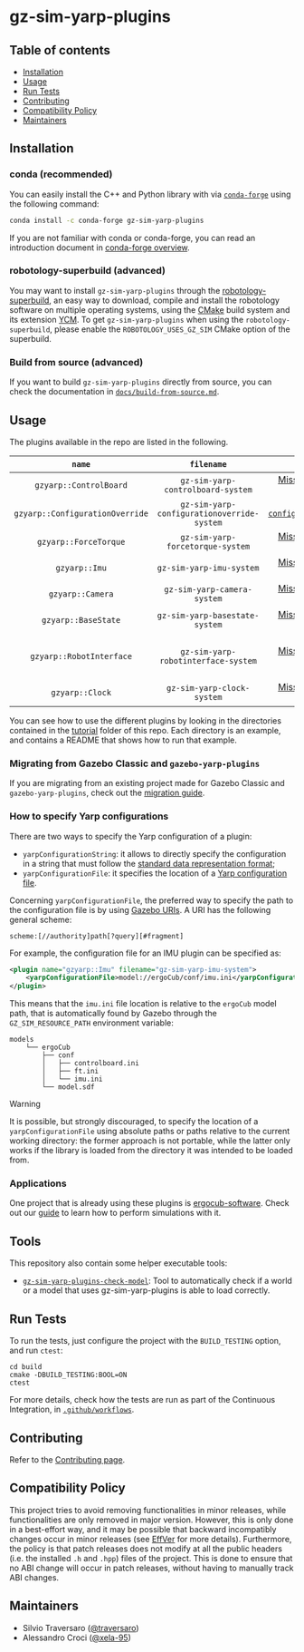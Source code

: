 # gz-sim-yarp-plugins

## Table of contents

- [Installation](#installation)
- [Usage](#usage)
- [Run Tests](#run-tests)
- [Contributing](#contributing)
- [Compatibility Policy](#compatibility-policy)
- [Maintainers](#maintainers)

## Installation

### conda (recommended)

You can easily install the C++ and Python library with via [`conda-forge`](https://conda-forge.org) using the following command:

```bash
conda install -c conda-forge gz-sim-yarp-plugins
```

If you are not familiar with conda or conda-forge, you can read an introduction document in [conda-forge overview](https://github.com/robotology/robotology-superbuild/blob/master/doc/conda-forge.md#conda-forge-overview).

### robotology-superbuild (advanced)

You may want to install `gz-sim-yarp-plugins` through the [robotology-superbuild](https://github.com/robotology/robotology-superbuild), an easy way to download, compile and install the robotology software on multiple operating systems, using the [CMake](https://www.cmake.org) build system and its extension [YCM](http://robotology.github.io/ycm). To get `gz-sim-yarp-plugins` when using the `robotology-superbuild`, please enable the `ROBOTOLOGY_USES_GZ_SIM` CMake option of the superbuild.

### Build from source (advanced)

If you want to build `gz-sim-yarp-plugins` directly from source, you can check the documentation in [`docs/build-from-source.md`](docs/build-from-source.md).

## Usage

The plugins available in the repo are listed in the following.

|  `name` |  `filename` |   Documentation | Example |
|:-------------:|:-----------------:|:---------------------:|:---------------:|
| `gzyarp::ControlBoard` | `gz-sim-yarp-controlboard-system` | [Missing. If you need it please open an issue.](https://github.com/robotology/gz-sim-yarp-plugins/issues/new)  | [`tutorial/single_pendulum`](./tutorial/single_pendulum) |
| `gzyarp::ConfigurationOverride` | `gz-sim-yarp-configurationoverride-system` |  [`configurationoverride/README.md`](./configurationoverride/README.md) | [`tutorial/single_pendulum`](./tutorial/single_pendulum) |
| `gzyarp::ForceTorque` | `gz-sim-yarp-forcetorque-system` | [Missing. If you need it please open an issue.](https://github.com/robotology/gz-sim-yarp-plugins/issues/new)  | [`tutorial/forcetorque`](./tutorial/forcetorque) |
| `gzyarp::Imu` | `gz-sim-yarp-imu-system` | [Missing. If you need it please open an issue.](https://github.com/robotology/gz-sim-yarp-plugins/issues/new)  | [`tutorial/forcetorque`](./tutorial/imu) |
| `gzyarp::Camera` | `gz-sim-yarp-camera-system` | [Missing. If you need it please open an issue.](https://github.com/robotology/gz-sim-yarp-plugins/issues/new)  | [`tutorial/camera`](./tutorial/imu) |
| `gzyarp::BaseState` | `gz-sim-yarp-basestate-system` | [Missing. If you need it please open an issue.](https://github.com/robotology/gz-sim-yarp-plugins/issues/new)  | [`tutorial/basestate`](./tutorial/basestate) |
| `gzyarp::RobotInterface` | `gz-sim-yarp-robotinterface-system` | [Missing. If you need it please open an issue.](https://github.com/robotology/gz-sim-yarp-plugins/issues/new)  | All tutorials in [`tutorial`](./tutorial) make use of the `gzyarp::RobotInterface` plugin. |
| `gzyarp::Clock` | `gz-sim-yarp-clock-system` | [Missing. If you need it please open an issue.](https://github.com/robotology/gz-sim-yarp-plugins/issues/new)  | [`tutorial/clock`](./tutorial/clock) |

You can see how to use the different plugins by looking in the directories contained in the [tutorial](tutorial/) folder of this repo. Each directory is an example, and contains a README that shows how to run that example.

### Migrating from Gazebo Classic and `gazebo-yarp-plugins`

If you are migrating from an existing project made for Gazebo Classic and `gazebo-yarp-plugins`, check out the [migration guide](docs/how-to-migrate-from-gazebo-classic.md).

### How to specify Yarp configurations

There are two ways to specify the Yarp configuration of a plugin:

- `yarpConfigurationString`: it allows to directly specify the configuration in a string that must follow the [standard data representation format](https://www.yarp.it/latest/data_rep.html);
- `yarpConfigurationFile`: it specifies the location of a [Yarp configuration file](https://www.yarp.it/latest/yarp_config_files.html).

Concerning `yarpConfigurationFile`, the preferred way to specify the path to the configuration file is by using [Gazebo URIs](https://gazebosim.org/api/common/6/classgz_1_1common_1_1URI.html). A URI has the following general scheme:

```
scheme:[//authority]path[?query][#fragment]
```

For example, the configuration file for an IMU plugin can be specified as:

```xml
<plugin name="gzyarp::Imu" filename="gz-sim-yarp-imu-system">
    <yarpConfigurationFile>model://ergoCub/conf/imu.ini</yarpConfigurationFile>
</plugin>
```

This means that the `imu.ini` file location is relative to the `ergoCub` model path, that is automatically found by Gazebo through the `GZ_SIM_RESOURCE_PATH` environment variable:

```
models
    └── ergoCub
        ├── conf
        │   ├── controlboard.ini
        │   ├── ft.ini
        │   └── imu.ini
        └── model.sdf
```

> [!WARNING]
> It is possible, but strongly discouraged, to specify the location of a `yarpConfigurationFile` using absolute paths or paths relative to the current working directory: the former approach is not portable, while the latter only works if the library is loaded from the directory it was intended to be loaded from.

### Applications

One project that is already using these plugins is [ergocub-software](https://github.com/icub-tech-iit/ergocub-software). Check out our [guide](docs/how-to-use-plugins-with-ergoCub.md) to learn how to perform simulations with it.

## Tools

This repository also contain some helper executable tools:
* [`gz-sim-yarp-plugins-check-model`](./tools/gz-sim-yarp-plugins-check-model/README.md): Tool to automatically check if a world or a model that uses gz-sim-yarp-plugins is able to load correctly.

## Run Tests

To run the tests, just configure the project with the `BUILD_TESTING` option, and run `ctest`:

~~~
cd build
cmake -DBUILD_TESTING:BOOL=ON
ctest
~~~

For more details, check how the tests are run as part of the Continuous Integration, in [`.github/workflows`](.github/workflows).

## Contributing

Refer to the [Contributing page](CONTRIBUTING.md).

## Compatibility Policy

This project tries to avoid removing functionalities in minor releases, while functionalities are only removed in major version. However, this is only done in a best-effort way, and it may be possible that backward incompatibly changes occur in minor releases (see [EffVer](https://jacobtomlinson.dev/effver/) for more details). Furthermore, the policy is that patch releases does not modify at all the public headers (i.e. the installed `.h` and `.hpp`) files of the project. This is done to ensure that no ABI change will occur in patch releases, without having to manually track ABI changes.
 
## Maintainers

- Silvio Traversaro ([@traversaro](https://github.com/traversaro))
- Alessandro Croci ([@xela-95](https://github.com/xela-95))
